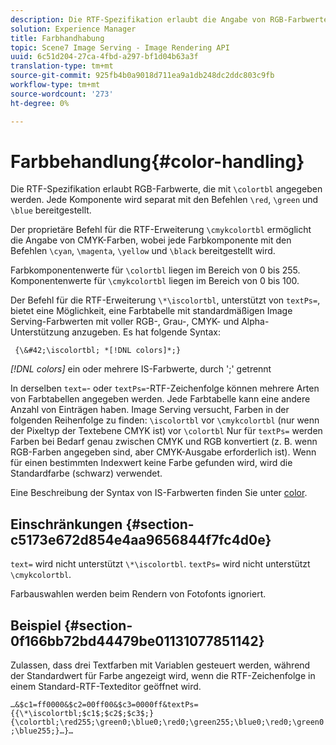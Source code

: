 ```yaml
---
description: Die RTF-Spezifikation erlaubt die Angabe von RGB-Farbwerten mit &bsol;colortbl. Jede Komponente wird separat mit den Befehlen &bsol;red, &bsol;green und &bsol;blue bereitgestellt.
solution: Experience Manager
title: Farbhandhabung
topic: Scene7 Image Serving - Image Rendering API
uuid: 6c51d204-27ca-4fbd-a297-bf1d04b63a3f
translation-type: tm+mt
source-git-commit: 925fb4b0a9018d711ea9a1db248dc2ddc803c9fb
workflow-type: tm+mt
source-wordcount: '273'
ht-degree: 0%

---
```



# Farbbehandlung{#color-handling}

Die RTF-Spezifikation erlaubt RGB-Farbwerte, die mit `\colortbl` angegeben werden. Jede Komponente wird separat mit den Befehlen `\red`, `\green` und `\blue` bereitgestellt.

Der proprietäre Befehl für die RTF-Erweiterung `\cmykcolortbl` ermöglicht die Angabe von CMYK-Farben, wobei jede Farbkomponente mit den Befehlen `\cyan`, `\magenta`, `\yellow` und `\black` bereitgestellt wird.

Farbkomponentenwerte für `\colortbl` liegen im Bereich von 0 bis 255. Komponentenwerte für `\cmykcolortbl` liegen im Bereich von 0 bis 100.

Der Befehl für die RTF-Erweiterung `\*\iscolortbl`, unterstützt von `textPs=`, bietet eine Möglichkeit, eine Farbtabelle mit standardmäßigen Image Serving-Farbwerten mit voller RGB-, Grau-, CMYK- und Alpha-Unterstützung anzugeben. Es hat folgende Syntax:

` {\&#42;\iscolortbl; *[!DNL colors]*;}`

*[!DNL colors]* ein oder mehrere IS-Farbwerte, durch &#39;;&#39; getrennt

In derselben `text=`- oder `textPs=`-RTF-Zeichenfolge können mehrere Arten von Farbtabellen angegeben werden. Jede Farbtabelle kann eine andere Anzahl von Einträgen haben. Image Serving versucht, Farben in der folgenden Reihenfolge zu finden: `\iscolortbl` vor `\cmykcolortbl` (nur wenn der Pixeltyp der Textebene CMYK ist) vor `\colortbl` Nur für `textPs=` werden Farben bei Bedarf genau zwischen CMYK und RGB konvertiert (z. B. wenn RGB-Farben angegeben sind, aber CMYK-Ausgabe erforderlich ist). Wenn für einen bestimmten Indexwert keine Farbe gefunden wird, wird die Standardfarbe (schwarz) verwendet.

Eine Beschreibung der Syntax von IS-Farbwerten finden Sie unter [color](/help/aem-is-ir-api/is-api/http-ref/image-serving-api-ref/c-http-protocol-reference/c-data-types/r-is-http-color.md).

## Einschränkungen {#section-c5173e672d854e4aa9656844f7fc4d0e}

`text=` wird nicht unterstützt  `\*\iscolortbl`. `textPs=` wird nicht unterstützt  `\cmykcolortbl`.

Farbauswahlen werden beim Rendern von Fotofonts ignoriert.

## Beispiel {#section-0f166bb72bd44479be01131077851142}

Zulassen, dass drei Textfarben mit Variablen gesteuert werden, während der Standardwert für Farbe angezeigt wird, wenn die RTF-Zeichenfolge in einem Standard-RTF-Texteditor geöffnet wird.

`…&$c1=ff0000&$c2=00ff00&$c3=0000ff&textPs={{\*\iscolortbl;$c1$;$c2$;$c3$;}{\colortbl;\red255;\green0;\blue0;\red0;\green255;\blue0;\red0;\green0;\blue255;}…}…`
